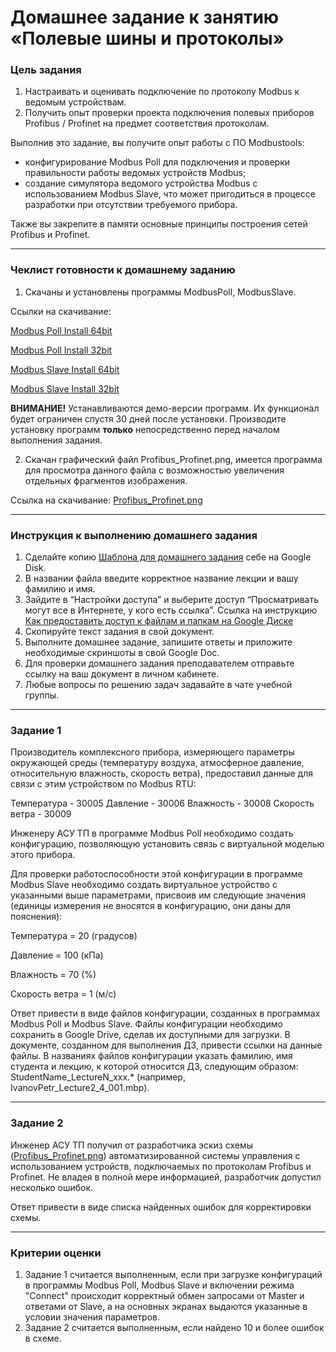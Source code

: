 # Домашнее задание к занятию «Полевые шины и протоколы»

### Цель задания

1. Настраивать и оценивать подключение по протоколу Modbus к ведомым устройствам.
2. Получить опыт проверки проекта подключения полевых приборов Profibus / Profinet на предмет соответствия протоколам.

Выполнив это задание, вы получите опыт работы с ПО Modbustools:
* конфигурирование Modbus Poll для подключения и проверки правильности работы ведомых устройств Modbus;
* создание симулятора ведомого устройства Modbus с использованием Modbus Slave, что может пригодиться в процессе разработки при отсутствии требуемого прибора.

Также вы закрепите в памяти основные принципы построения сетей Profibus и Profinet.

------

### Чеклист готовности к домашнему заданию

1. Скачаны и установлены программы ModbusPoll, ModbusSlave.

Ссылки на скачивание:

 [Modbus Poll Install 64bit](https://www.modbustools.com/download/ModbusPollSetup64Bit.exe "ModbusPoll Install 64bit")
 
 [Modbus Poll Install 32bit](https://www.modbustools.com/download/ModbusPollSetup32Bit.exe "ModbusPoll Install 32bit")
 
 [Modbus Slave Install 64bit](https://www.modbustools.com/download/ModbusSlaveSetup64Bit.exe "ModbusSlave Install 64bit")
 
 [Modbus Slave Install 32bit](https://www.modbustools.com/download/ModbusSlaveSetup32Bit.exe "ModbusSlave Install 32bit")
 
 **ВНИМАНИЕ!** Устанавливаются демо-версии программ. Их функционал будет ограничен спустя 30 дней после установки.
 Производите установку программ **только** непосредственно перед началом выполнения задания.

2. Скачан графический файл Profibus_Profinet.png, имеется программа для просмотра данного файла с возможностью увеличения отдельных фрагментов изображения.

Ссылка на скачивание: [Profibus_Profinet.png](https://drive.google.com/file/d/1pArECMEBFeFQfWtAh7QR4wVM4zCl-pvH/view?usp=sharing "Profibus_Profinet")

------

### Инструкция к выполнению домашнего задания

1. Сделайте копию [Шаблона для домашнего задания](https://docs.google.com/document/d/1O_qG2tp0vKnsrQRLqTzLgUbjcpf-wRs0N4r21e-tUKA/edit?usp=sharing) себе на Google Disk.
2. В названии файла введите корректное название лекции и вашу фамилию и имя.
3. Зайдите в “Настройки доступа” и выберите доступ “Просматривать могут все в Интернете, у кого есть ссылка”.
 Ссылка на инструкцию [Как предоставить доступ к файлам и папкам на Google Диске](https://support.google.com/docs/answer/2494822?hl=ru&co=GENIE.Platform%3DDesktop)
5. Скопируйте текст задания в свой документ.
6. Выполните домашнее задание, запишите ответы и приложите необходимые скриншоты в свой Google Doc.
7. Для проверки домашнего задания преподавателем отправьте ссылку на ваш документ в личном кабинете.
8. Любые вопросы по решению задач задавайте в чате учебной группы.

------

### Задание 1

Производитель комплексного прибора, измеряющего параметры окружающей среды (температуру воздуха, атмосферное давление, относительную влажность, скорость ветра), предоставил данные для связи с этим устройством по Modbus RTU:

Температура - 30005
Давление - 30006
Влажность - 30008
Скорость ветра - 30009

Инженеру АСУ ТП в программе Modbus Poll необходимо создать конфигурацию, позволяющую установить связь с виртуальной моделью этого прибора.

Для проверки работоспособности этой конфигурации в программе Modbus Slave необходимо создать виртуальное устройство с указанными выше параметрами, присвоив им следующие значения (единицы измерения не вносятся в конфигурацию, они даны для пояснения):

Температура = 20 (градусов)

Давление = 100 (кПа)

Влажность = 70 (%)

Скорость ветра = 1 (м/с)

Ответ привести в виде файлов конфигурации, созданных в программах Modbus Poll и Modbus Slave. Файлы конфигурации необходимо сохранить в Google Drive, сделав их доступными для загрузки. В документе, созданном для выполнения ДЗ, привести ссылки на данные файлы. В названиях файлов конфигурации указать фамилию, имя студента и лекцию, к которой относится ДЗ, следующим образом: StudentName_LectureN_xxx.* (например, IvanovPetr_Lecture2_4_001.mbp).

------

### Задание 2

Инженер АСУ ТП получил от разработчика эскиз схемы ([Profibus_Profinet.png](https://drive.google.com/file/d/1pArECMEBFeFQfWtAh7QR4wVM4zCl-pvH/view?usp=sharing "Profibus_Profinet")) автоматизированной системы управления с использованием устройств, подключаемых по протоколам Profibus и Profinet.
Не владея в полной мере информацией, разработчик допустил несколько ошибок.

Ответ привести в виде списка найденных ошибок для корректировки схемы.

------

### Критерии оценки

1. Задание 1 считается выполненным, если при загрузке конфигураций в программы Modbus Poll, Modbus Slave и включении режима "Connect" происходит корректный обмен запросами от Master и ответами от Slave, а на основных экранах выдаются указанные в условии значения параметров.
2. Задание 2 считается выполненным, если найдено 10 и более ошибок в схеме.
